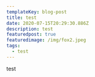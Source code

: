 ```yaml
---
templateKey: blog-post
title: test
date: 2020-07-15T20:29:30.886Z
description: test
featuredpost: true
featuredimage: /img/fox2.jpeg
tags:
  - test
---
```

test